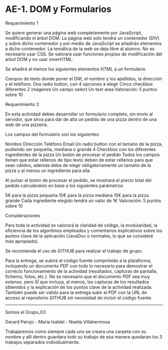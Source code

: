 # AE-1. DOM y Formularios
Requerimiento 1

Se quiere generar una página web completamente por JavaScript, modificando el árbol DOM. La página web solo tendrá un contenedor (DIV) y sobre dicho contenedor y por medio de JavaScript se añadirán elementos a dicho contenedor. La temática de la web se deja libre al alumno. No es necesario usar CSS. Se valorará usar funciones propias de modificación del árbol DOM y no usar innerHTML.

Se añadirá al menos los siguientes elementos HTML a un formulario

Campos de texto donde poner el DNI, el nombre y los apellidos, la dirección y el teléfono.
Dos radio button, con 4 opciones a elegir
Cinco checkbox diferentes
2 imágenes
Un campo select
Un text area
Valoración: 5 puntos sobre 10

Requerimiento 2

En esta actividad debes desarrollar un formulario completo, sin envío al servidor, que sirva para dar de alta un pedido de una pizza dentro de una web de una pizzería.

Los campos del formulario son los siguientes:

Nombre
Dirección
Teléfono
Email
Un radio button con el tamaño de la pizza, pudiendo ser pequeña, mediana o grande
4 Checkbox con los diferentes ingredientes de la pizza
Un botón de procesar el pedido
Todos los campos tienen que estar rellenos de tipo texto deben de estar rellenos para que sean válidos, además debe de elegir obligatoriamente un tamaño de la pizza y al menos un ingrediente para ella.

Al pulsar el botón de procesar el pedido, se mostrará el precio total del pedido calculándolo en base a los siguientes parámetros:

5€ para la pizza pequeña
10€ para la pizza mediana
15€ para la pizza grande
Cada ingrediente elegido tendrá un valor de 1€
Valoración: 5 puntos sobre 10

Consideraciones

Para toda la actividad se valorará la claridad de código, la modularidad, la eficiencia de los algoritmos empleados y comentarios explicativos sobre los puntos clave de la aplicación (JavaDoc o normales, lo que se consideré más apropiado).

Se recomienda el uso de GITHUB para realizar el trabajo de grupo.

Para la entrega, se subirá el código fuente comprimido a la plataforma, incluyendo un documento PDF con todo lo necesario para demostrar el correcto funcionamiento de la actividad (resultados, capturas de pantalla, ficheros, fotos, etc.). No es necesario que el documento PDF sea muy extenso, pero SÍ que incluya, al menos, las capturas de los resultados obtenidos y la explicación de los puntos clave de la actividad realizada. También puede ser valido para la entrega subir el PDF con la URL de acceso al repositorio GITHUB sin necesidad de incluir el código fuente.


---------------------------------------------------------
Somos el Grupo_03

Gerard Perujo - Maria Isablel - Noelia Villahermosa

Trabajaremos como siempre cada uno se creara una carpeta con su nombre y alli dentro guardara todo su trabajo de esa manera quedaran los 3 trabajos separados individualmente.
